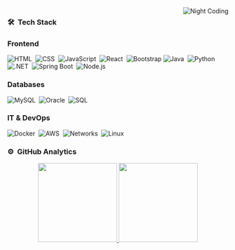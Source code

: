 

<!-- ## 👋 &nbsp;Hey there! I'm Aditya -->




<img alt="Night Coding" src="https://media1.giphy.com/media/v1.Y2lkPTc5MGI3NjExbGxieDhwemFsaThhM2lxb21lM29xbjc5dWthaDg4aDdqdG5zaHU1NSZlcD12MV9pbnRlcm5hbF9naWZfYnlfaWQmY3Q9Zw/wwg1suUiTbCY8H8vIA/giphy.gif" align="right"/>

### 🛠 &nbsp;Tech Stack

### Frontend  
![HTML](https://img.shields.io/badge/-HTML-05122A?style=flat&logo=HTML5)&nbsp;
![CSS](https://img.shields.io/badge/-CSS-05122A?style=flat&logo=CSS3&logoColor=1572B6)&nbsp;
![JavaScript](https://img.shields.io/badge/-JavaScript-05122A?style=flat&logo=javascript)&nbsp;
![React](https://img.shields.io/badge/-React-05122A?style=flat&logo=react)&nbsp;
![Bootstrap](https://img.shields.io/badge/-Bootstrap-05122A?style=flat&logo=bootstrap&logoColor=563D7C) 
![Java](https://img.shields.io/badge/-Java-05122A?style=flat&logo=java&logoColor=FFA518)&nbsp;
![Python](https://img.shields.io/badge/-Python-05122A?style=flat&logo=python)&nbsp;
![.NET](https://img.shields.io/badge/-.NET-05122A?style=flat&logo=dotnet)&nbsp;
![Spring Boot](https://img.shields.io/badge/-SpringBoot-05122A?style=flat&logo=springboot)&nbsp;
![Node.js](https://img.shields.io/badge/-Node.js-05122A?style=flat&logo=node.js)

### Databases  
![MySQL](https://img.shields.io/badge/-MySQL-05122A?style=flat&logo=mysql)&nbsp;
![Oracle](https://img.shields.io/badge/-Oracle-05122A?style=flat&logo=oracle)&nbsp;
![SQL](https://img.shields.io/badge/-SQL-05122A?style=flat&logo=postgresql)

### IT & DevOps  
![Docker](https://img.shields.io/badge/-Docker-05122A?style=flat&logo=docker)&nbsp;
![AWS](https://img.shields.io/badge/-AWS-05122A?style=flat&logo=amazon-aws)&nbsp;
![Networks](https://img.shields.io/badge/-Networks-05122A?style=flat&logo=cisco)&nbsp;
![Linux](https://img.shields.io/badge/-Linux-05122A?style=flat&logo=linux)


### ⚙️ &nbsp;GitHub Analytics

<p align="center">
  <a href="https://github.com/DylanVL05">
    <img height="180em" src="https://github-readme-stats-eight-theta.vercel.app/api?username=DylanVL05&show_icons=true&theme=algolia&include_all_commits=true&count_private=true"/>
    <img height="180em" src="https://github-readme-stats-eight-theta.vercel.app/api/top-langs/?username=DylanVL05&layout=compact&langs_count=8&theme=algolia"/>
  </a>
</p>

